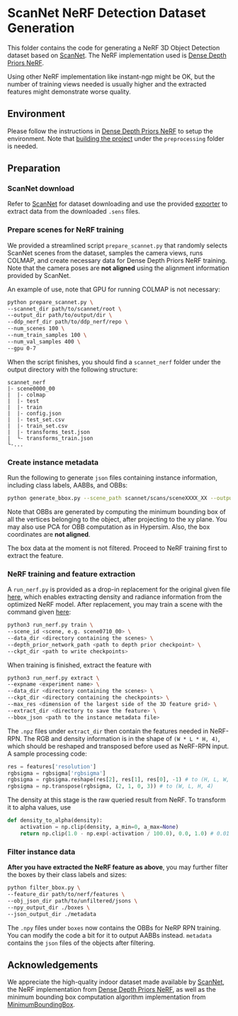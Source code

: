 # ScanNet NeRF Detection Dataset Generation

This folder contains the code for generating a NeRF 3D Object Detection dataset based on [ScanNet](http://www.scan-net.org/). The NeRF implementation used is [Dense Depth Priors NeRF](https://github.com/barbararoessle/dense_depth_priors_nerf). 

Using other NeRF implementation like instant-ngp might be OK, but the number of training views needed is usually higher and the extracted features might demonstrate worse quality.

## Environment
Please follow the instructions in [Dense Depth Priors NeRF](https://github.com/barbararoessle/dense_depth_priors_nerf) to setup the environment. Note that [building the project](https://github.com/barbararoessle/dense_depth_priors_nerf#prepare-scenes) under the `preprocessing` folder is needed.

## Preparation
### ScanNet download
Refer to [ScanNet](http://www.scan-net.org/) for dataset downloading and use the provided [exporter](https://github.com/ScanNet/ScanNet/tree/master/SensReader/python) to extract data from the downloaded `.sens` files.


### Prepare scenes for NeRF training
We provided a streamlined script `prepare_scannet.py` that randomly selects ScanNet scenes from the dataset, samples the camera views, runs COLMAP, and create necessary data for Dense Depth Priors NeRF training. Note that the camera poses are **not aligned** using the alignment information provided by ScanNet.

An example of use, note that GPU for running COLMAP is not necessary:
```bash
python prepare_scannet.py \
--scannet_dir path/to/scannet/root \
--output_dir path/to/output/dir \
--ddp_nerf_dir path/to/ddp_nerf/repo \
--num_scenes 100 \
--num_train_samples 100 \
--num_val_samples 400 \
--gpu 0-7
```

When the script finishes, you should find a `scannet_nerf` folder under the output directory with the following structure:
```
scannet_nerf
|- scene0000_00
|  |- colmap
|  |- test
|  |- train
|  |- config.json
|  |- test_set.csv
|  |- train_set.csv
|  |- transforms_test.json
|  └- transforms_train.json
└-...
```

### Create instance metadata
Run the following to generate `json` files containing instance information, including class labels, AABBs, and OBBs:
```bash
python generate_bbox.py --scene_path scannet/scans/sceneXXXX_XX --output_path dir/for/output
```

Note that OBBs are generated by computing the minimum bounding box of all the vertices belonging to the object, after projecting to the xy plane. You may also use PCA for OBB computation as in Hypersim. Also, the box coordinates are **not aligned**.

The box data at the moment is not filtered. Proceed to NeRF training first to extract the feature.


### NeRF training and feature extraction
A `run_nerf.py` is provided as a drop-in replacement for the original given file [here](https://github.com/barbararoessle/dense_depth_priors_nerf/blob/master/run_nerf.py), which enables extracting density and radiance information from the optimized NeRF model. After replacement, you may train a scene with the command given [here](https://github.com/barbararoessle/dense_depth_priors_nerf#optimize):
```bash
python3 run_nerf.py train \
--scene_id <scene, e.g. scene0710_00> \
--data_dir <directory containing the scenes> \
--depth_prior_network_path <path to depth prior checkpoint> \
--ckpt_dir <path to write checkpoints>
```

When training is finished, extract the feature with
```bash
python3 run_nerf.py extract \
--expname <experiment name> \
--data_dir <directory containing the scenes> \
--ckpt_dir <directory containing the checkpoints> \
--max_res <dimension of the largest side of the 3D feature grid> \
--extract_dir <directory to save the feature> \
--bbox_json <path to the instance metadata file>
```
The `.npz` files under `extract_dir` then contain the features needed in NeRF-RPN. The RGB and density information is in the shape of `(W * L * H, 4)`, which should be reshaped and transposed before used as NeRF-RPN input. A sample processing code:

```python
res = features['resolution']
rgbsigma = rgbsigma['rgbsigma']
rgbsigma = rgbsigma.reshape(res[2], res[1], res[0], -1) # to (H, L, W, 4)
rgbsigma = np.transpose(rgbsigma, (2, 1, 0, 3)) # to (W, L, H, 4)
```

The density at this stage is the raw queried result from NeRF. To transform it to alpha values, use
```python
def density_to_alpha(density):
    activation = np.clip(density, a_min=0, a_max=None)
    return np.clip(1.0 - np.exp(-activation / 100.0), 0.0, 1.0) # 0.01 is used as a dummy distance
```

### Filter instance data
**After you have extracted the NeRF feature as above**, you may further filter the boxes by their class labels and sizes:
```bash
python filter_bbox.py \
--feature_dir path/to/nerf/features \
--obj_json_dir path/to/unfiltered/jsons \
--npy_output_dir ./boxes \
--json_output_dir ./metadata
```

The `.npy` files under `boxes` now contains the OBBs for NeRP RPN training. You can modify the code a bit for it to output AABBs instead. `metadata` contains the `json` files of the objects after filtering.


## Acknowledgements
We appreciate the high-quality indoor dataset made available by [ScanNet](http://www.scan-net.org/), the NeRF implementation from [Dense Depth Priors NeRF](https://github.com/barbararoessle/dense_depth_priors_nerf), as well as the minimum bounding box computation algorithm implementation from [MinimumBoundingBox](https://bitbucket.org/william_rusnack/minimumboundingbox/src/master/).

